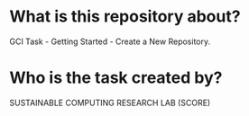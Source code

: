 # What is this repository about?
GCI Task - Getting Started - Create a New Repository.

# Who is the task created by?
SUSTAINABLE COMPUTING RESEARCH LAB (SCORE)
